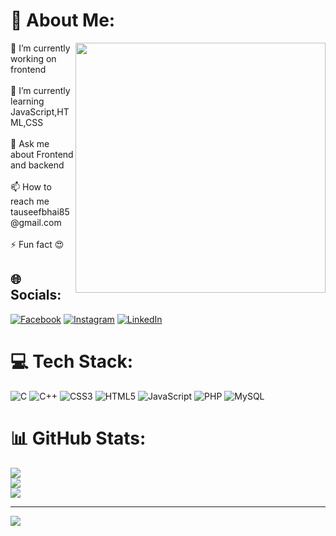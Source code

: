 # 💫 About Me:
<img align="right" width="400px" src="https://user-images.githubusercontent.com/74038190/219923809-b86dc415-a0c2-4a38-bc88-ad6cf06395a8.gif">
🔭 I’m currently working on frontend<br><br>🌱 I’m currently learning JavaScript,HTML,CSS<br><br>💬 Ask me about Frontend and backend<br><br>📫 How to reach me tauseefbhai85@gmail.com<br><br>⚡ Fun fact 😍

## 🌐 Socials:
[![Facebook](https://img.shields.io/badge/Facebook-%231877F2.svg?logo=Facebook&logoColor=white)](https://facebook.com/Tauseef%20Khan) [![Instagram](https://img.shields.io/badge/Instagram-%23E4405F.svg?logo=Instagram&logoColor=white)](https://instagram.com/tauseef_khan____07) [![LinkedIn](https://img.shields.io/badge/LinkedIn-%230077B5.svg?logo=linkedin&logoColor=white)](https://linkedin.com/in/Tauseef%20Ahmad) 

# 💻 Tech Stack:
![C](https://img.shields.io/badge/c-%2300599C.svg?style=for-the-badge&logo=c&logoColor=white) ![C++](https://img.shields.io/badge/c++-%2300599C.svg?style=for-the-badge&logo=c%2B%2B&logoColor=white) ![CSS3](https://img.shields.io/badge/css3-%231572B6.svg?style=for-the-badge&logo=css3&logoColor=white) ![HTML5](https://img.shields.io/badge/html5-%23E34F26.svg?style=for-the-badge&logo=html5&logoColor=white) ![JavaScript](https://img.shields.io/badge/javascript-%23323330.svg?style=for-the-badge&logo=javascript&logoColor=%23F7DF1E) ![PHP](https://img.shields.io/badge/php-%23777BB4.svg?style=for-the-badge&logo=php&logoColor=white) ![MySQL](https://img.shields.io/badge/mysql-%2300000f.svg?style=for-the-badge&logo=mysql&logoColor=white)

# 📊 GitHub Stats:
![](https://github-readme-stats.vercel.app/api?username=tauseefahmad143&theme=dark&hide_border=false&include_all_commits=false&count_private=false)<br>
![](https://github-readme-streak-stats.herokuapp.com/?user=tauseefahmad143&theme=dark&hide_border=false)<br>
![](https://github-readme-stats.vercel.app/api/top-langs/?username=tauseefahmad143&theme=dark&hide_border=false&include_all_commits=false&count_private=false&layout=compact)


---
[![](https://visitcount.itsvg.in/api?id=tauseefahmad143&icon=0&color=0)](https://visitcount.itsvg.in)

<!-- Proudly created with GPRM ( https://gprm.itsvg.in ) -->
